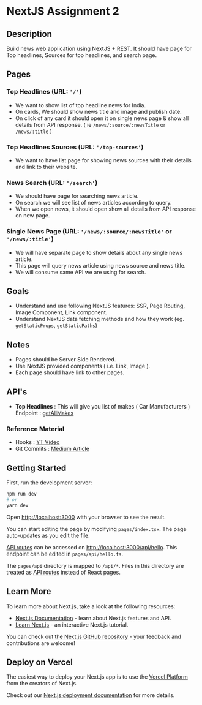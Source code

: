 # NextJS Assignment 2

## Description

Build news web application using NextJS + REST. It should have page for Top headlines, Sources for top headlines, and search page.

## Pages

### Top Headlines (URL: `'/'`)

- We want to show list of top headline news for India.
- On cards, We should show news title and image and publish date.
- On click of any card it should open it on single news page & show all details from API response. ( ie `/news/:source/:newsTitle` or `/news/:title` )

### Top Headlines Sources (URL: `'/top-sources'`)

- We want to have list page for showing news sources with their details and link to their website.

### News Search (URL: `'/search'`)

- We should have page for searching news article.
- On search we will see list of news articles according to query.
- When we open news, it should open show all details from API response on new page.

### Single News Page (URL: `'/news/:source/:newsTitle'` or `'/news/:title'`)

- We will have separate page to show details about any single news article.
- This page will query news article using news source and news title.
- We will consume same API we are using for search.

## Goals

- Understand and use following NextJS features: SSR, Page Routing, Image Component, Link component.
- Understand NextJS data fetching methods and how they work (eg. `getStaticProps`, `getStaticPaths`)

## Notes

- Pages should be Server Side Rendered.
- Use NextJS provided components ( i.e. Link, Image ).
- Each page should have link to other pages.

## API's

- **Top Headlines** : This will give you list of makes ( Car Manufacturers )
Endpoint : [getAllMakes](https://vpic.nhtsa.dot.gov/api/vehicles/getallmakes?format=json)

### Reference Material

- Hooks : [YT Video](https://www.youtube.com/watch?v=TNhaISOUy6Q)
- Git Commits : [Medium Article](https://medium.com/@nawarpianist/git-commit-best-practices-dab8d722de99)

## Getting Started

First, run the development server:

```bash
npm run dev
# or
yarn dev
```

Open [http://localhost:3000](http://localhost:3000) with your browser to see the result.

You can start editing the page by modifying `pages/index.tsx`. The page auto-updates as you edit the file.

[API routes](https://nextjs.org/docs/api-routes/introduction) can be accessed on [http://localhost:3000/api/hello](http://localhost:3000/api/hello). This endpoint can be edited in `pages/api/hello.ts`.

The `pages/api` directory is mapped to `/api/*`. Files in this directory are treated as [API routes](https://nextjs.org/docs/api-routes/introduction) instead of React pages.

## Learn More

To learn more about Next.js, take a look at the following resources:

- [Next.js Documentation](https://nextjs.org/docs) - learn about Next.js features and API.
- [Learn Next.js](https://nextjs.org/learn) - an interactive Next.js tutorial.

You can check out [the Next.js GitHub repository](https://github.com/vercel/next.js/) - your feedback and contributions are welcome!

## Deploy on Vercel

The easiest way to deploy your Next.js app is to use the [Vercel Platform](https://vercel.com/new?utm_medium=default-template&filter=next.js&utm_source=create-next-app&utm_campaign=create-next-app-readme) from the creators of Next.js.

Check out our [Next.js deployment documentation](https://nextjs.org/docs/deployment) for more details.
